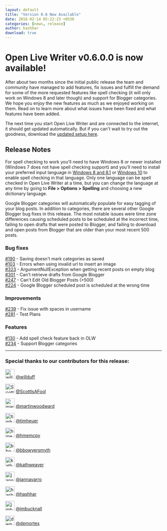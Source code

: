 ```yaml
---
layout: default
title: "Version 0.6 Now Available"
date: 2016-02-14 05:22:23 +0530
categories: [news, release]
author: hashhar
download: true
---
```

# Open Live Writer v0.6.0.0 is now available!

After about two months since the initial public release the team and community have managed to add features, fix issues and fulfill the demand for some of the more requested features like spell checking (it will only work on Windows 8 and later though) and support for Blogger categories. We hope you enjoy the new features as much as we enjoyed working on them. Read on to learn more about what issues have been fixed and what features have been added.

The next time you start Open Live Writer and are connected to the internet, it should get updated automatically. But if you can't wait to try out the goodness, download the [updated setup here](https://openlivewriter.azureedge.net/stable/Releases/OpenLiveWriterSetup.exe).

## Release Notes

For spell checking to work you'll need to have Windows 8 or newer installed (Windows 7 does not have spell checking support) and you’ll need to install your preferred input language in [Windows 8 and 8.1][1] or [Windows 10][2] to enable spell checking in that language. Only one language can be spell checked in Open Live Writer at a time, but you can change the language at any time by going to **File > Options > Spelling** and choosing a new dictionary language.

Google Blogger categories will automatically populate for easy tagging of your blog posts. In addition to categories, there are several other Google Blogger bug fixes in this release. The most notable issues were time zone differences causing scheduled posts to be scheduled at the incorrect time, failing to open drafts that were posted to Blogger, and failing to download and open posts from Blogger that are older than your most recent 500 posts.

[1]:http://windows.microsoft.com/en-us/windows-8/add-language-keyboard
[2]:http://windows.microsoft.com/en-us/windows-10/how-to-add-an-input-language-to-your-pc

### Bug fixes

[#190](https://github.com/OpenLiveWriter/OpenLiveWriter/issues/190) - Saving doesn't mark categories as saved  
[#103](https://github.com/OpenLiveWriter/OpenLiveWriter/issues/103) - Errors when using invalid url to insert an image  
[#323](https://github.com/OpenLiveWriter/OpenLiveWriter/issues/323) - ArgumentNullException when getting recent posts on empty blog  
[#301](https://github.com/OpenLiveWriter/OpenLiveWriter/issues/301) - Can't retrieve drafts from Google Blogger  
[#247](https://github.com/OpenLiveWriter/OpenLiveWriter/issues/247) - Can't Edit Old Blogger Posts (>500)  
[#224](https://github.com/OpenLiveWriter/OpenLiveWriter/issues/224) - Google Blogger scheduled post is scheduled at the wrong time  

### Improvements

[#239](https://github.com/OpenLiveWriter/OpenLiveWriter/issues/239) - Fix issue with spaces in username  
[#281](https://github.com/OpenLiveWriter/OpenLiveWriter/issues/281) - Test Plans

### Features

[#130](https://github.com/OpenLiveWriter/OpenLiveWriter/issues/130) - Add spell check feature back in OLW  
[#234](https://github.com/OpenLiveWriter/OpenLiveWriter/issues/234) - Support Blogger categories

---

### Special thanks to our contributors for this release:

<img src="https://github.com/willduff.png" class="avatar" alt="willduff avatar" width="30" height="30">  [@willduff](https://github.com/willduff)

<img src="https://github.com/ScottIsAFool.png" class="avatar" alt="ScottIsAFool avatar" width="30" height="30">  [@ScottIsAFool](https://github.com/ScottIsAFool)

<img src="https://github.com/martinwoodward.png" class="avatar" alt="martinwoodward avatar" width="30" height="30">  [@martinwoodward](https://github.com/martinwoodward)

<img src="https://github.com/timheuer.png" class="avatar" alt="timheuer avatar" width="30" height="30">  [@timheuer](https://github.com/timheuer)

<img src="https://github.com/hmemcpy.png" class="avatar" alt="hmemcpy avatar" width="30" height="30">  [@hmemcpy](https://github.com/hmemcpy)

<img src="https://github.com/bbowyersmyth.png" class="avatar" alt="bbowyersmyth avatar" width="30" height="30">  [@bbowyersmyth](https://github.com/bbowyersmyth)

<img src="https://github.com/kathweaver.png" class="avatar" alt="kathweaver avatar" width="30" height="30">  [@kathweaver](https://github.com/kathweaver)

<img src="https://github.com/jannavarro.png" class="avatar" alt="jannavarro avatar" width="30" height="30">  [@jannavarro](https://github.com/jannavarro)

<img src="https://github.com/hashhar.png" class="avatar" alt="hashhar avatar" width="30" height="30">  [@hashhar](https://github.com/hashhar)

<img src="https://github.com/jmbucknall.png" class="avatar" alt="jmbucknall avatar" width="30" height="30">  [@jmbucknall](https://github.com/jmbucknall)

<img src="https://github.com/demortes.png" class="avatar" alt="demortes avatar" width="30" height="30">  [@demortes](https://github.com/demortes)
